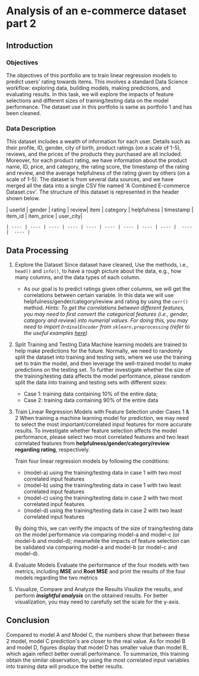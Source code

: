 # Analysis of an e-commerce dataset part 2

## Introduction

### Objectives
The objectives of this portfolio are to train linear regression models to predict users' rating towards items. This involves a standard Data Science workflow: exploring data, building models, making predictions, and evaluating results. In this task, we will explore the impacts of feature selections and different sizes of training/testing data on the model performance. The dataset use in this portfolio is same as portfolio 1 and has been cleaned.

### Data Description
This dataset includes a wealth of information for each user. Details such as their profile, ID, gender, city of birth, product ratings (on a scale of 1-5), reviews, and the prices of the products they purchased are all included. Moreover, for each product rating, we have information about the product name, ID, price, and category, the rating score, the timestamp of the rating and review, and the average helpfulness of the rating given by others (on a scale of 1-5).
The dataset is from several data sources, and we have merged all the data into a single CSV file named 'A Combined E-commerce Dataset.csv'. The structure of this dataset is represented in the header shown below.

| userId | gender | rating | review| item | category | helpfulness | timestamp | item_id | item_price | user_city|

    | ---- | ---- | ---- | ---- | ---- | ---- | ---- | ---- | ---- |  ---- |  ---- |  

## Data Processing
1. Explore the Dataset
   Since dataset have cleaned, Use the methods, i.e., `head()` and `info()`, to have a rough picture about the data, e.g., how many columns, and the data types of each column.
   * As our goal is to predict ratings given other columns, we will get the correlations between certain variable. In this data we will use helpfulness/gender/category/review and rating by using the `corr()` method.
     *Hints: To get the correlations between different features, you may need to first convert the categorical features (i.e., gender, category and review) into numerial values. For doing this, you may need to import `OrdinalEncoder` from `sklearn.preprocessing` (refer to the useful examples [here](https://pbpython.com/categorical-encoding.html))*

2. Split Training and Testing Data
   Machine learning models are trained to help make predictions for the future. Normally, we need to randomly split the dataset into training and testing sets, where we use the training set to train the model, and then leverage the well-trained model to make predictions on the testing set.
   To further investigate whether the size of the training/testing data affects the model performance, please random split the data into training and testing sets with different sizes:
     * Case 1: training data containing 10% of the entire data;
     * Case 2: training data containing 90% of the entire data

3. Train Linear Regression Models with Feature Selection under Cases 1 & 2
   When training a machine learning model for prediction, we may need to select the most important/correlated input features for more accurate results.
   To investigate whether feature selection affects the model performance, please select two most correlated features and two least correlated features from **helpfulness/gender/category/review regarding rating**, respectively.

   Train four linear regression models by following the conditions:
    - (model-a) using the training/testing data in case 1 with two most correlated input features
    - (model-b) using the training/testing data in case 1 with two least correlated input features
    - (model-c) using the training/testing data in case 2 with two most correlated input features
    - (model-d) using the training/testing data in case 2 with two least correlated input features
    
   By doing this, we can verify the impacts of the size of traing/testing data on the model performance via comparing model-a and model-c (or model-b and model-d); meanwhile the impacts of feature selection can be validated via comparing model-a and model-b (or model-c and model-d). 

4. Evaluate Models
   Evaluate the performance of the four models with two metrics, including **MSE** and **Root MSE** and print the results of the four models regarding the two metrics

5. Visualize, Compare and Analyze the Results
   Visulize the results, and perform ___insightful analysis___ on the obtained results. For better visualization, you may need to carefully set the scale for the y-axis.

## Conclusion
Compared to model A and Model C, the numbers show that between these 2 model, model C prediction's are closer to the real value. As for model B and model D, figures display that model D has smaller value than model B, which again reflect better overall performance. To summarize, this training obtain the similar observation, by using the most correlated input variables into training data will produce the better results.

